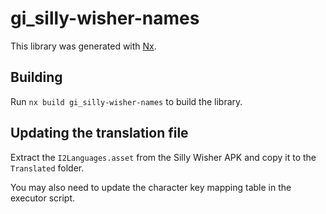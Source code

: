 # gi_silly-wisher-names

This library was generated with [Nx](https://nx.dev).

## Building

Run `nx build gi_silly-wisher-names` to build the library.

## Updating the translation file

Extract the `I2Languages.asset` from the Silly Wisher APK and copy it to the
`Translated` folder.

You may also need to update the character key mapping table in the executor
script.
